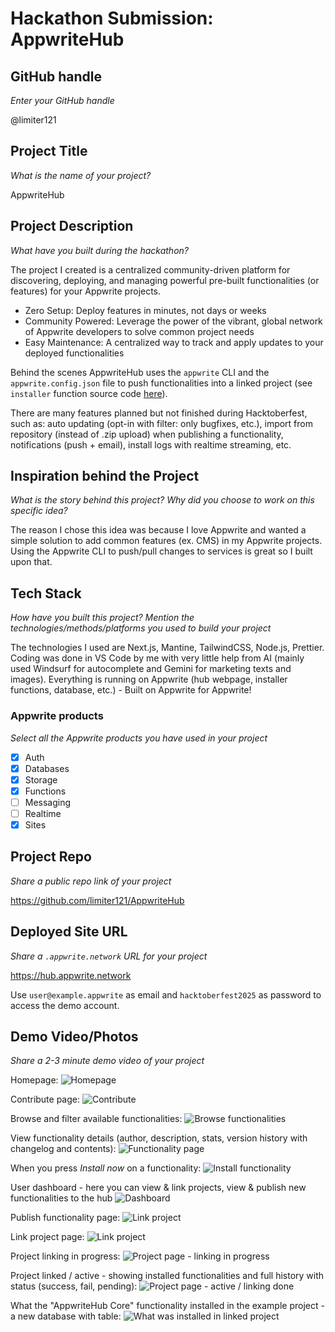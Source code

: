 # Hackathon Submission: AppwriteHub

## GitHub handle
_Enter your GitHub handle_

@limiter121

## Project Title
_What is the name of your project?_

AppwriteHub

## Project Description    
_What have you built during the hackathon?_

The project I created is a centralized community-driven platform for discovering, deploying, and managing powerful pre-built functionalities (or features) for your Appwrite projects.

- Zero Setup: Deploy features in minutes, not days or weeks
- Community Powered: Leverage the power of the vibrant, global network of Appwrite developers to solve common project needs
- Easy Maintenance: A centralized way to track and apply updates to your deployed functionalities

Behind the scenes AppwriteHub uses the `appwrite` CLI and the `appwrite.config.json` file to push functionalities into a linked project (see `installer` function source code [here](https://github.com/limiter121/AppwriteHub/blob/main/functions/installer/)).

There are many features planned but not finished during Hacktoberfest, such as: auto updating (opt-in with filter: only bugfixes, etc.), import from repository (instead of .zip upload) when publishing a functionality, notifications (push + email), install logs with realtime streaming, etc.


## Inspiration behind the Project  
_What is the story behind this project? Why did you choose to work on this specific idea?_

The reason I chose this idea was because I love Appwrite and wanted a simple solution to add common features (ex. CMS) in my Appwrite projects. Using the Appwrite CLI to push/pull changes to services is great so I built upon that.

## Tech Stack    
_How have you built this project? Mention the technologies/methods/platforms you used to build your project_

The technologies I used are Next.js, Mantine, TailwindCSS, Node.js, Prettier.
Coding was done in VS Code by me with very little help from AI (mainly used Windsurf for autocomplete and Gemini for marketing texts and images).
Everything is running on Appwrite (hub webpage, installer functions, database, etc.) - Built on Appwrite for Appwrite!

### Appwrite products
_Select all the Appwrite products you have used in your project_

- [x] Auth
- [x] Databases
- [x] Storage
- [x] Functions
- [ ] Messaging
- [ ] Realtime
- [x] Sites

## Project Repo  
_Share a public repo link of your project_

https://github.com/limiter121/AppwriteHub

## Deployed Site URL
_Share a `.appwrite.network` URL for your project_

https://hub.appwrite.network

Use `user@example.appwrite` as email and `hacktoberfest2025` as password to access the demo account.

## Demo Video/Photos  
_Share a 2-3 minute demo video of your project_

Homepage:
![Homepage](1.jpg)

Contribute page:
![Contribute](10.jpg)

Browse and filter available functionalities:
![Browse functionalities](2.jpg)

View functionality details (author, description, stats, version history with changelog and contents):
![Functionality page](3a.jpg)

When you press *Install now* on a functionality:
![Install functionality](3b.png)

User dashboard - here you can view & link projects, view & publish new functionalities to the hub
![Dashboard](4.jpg)

Publish functionality page:
![Link project](9.jpg)

Link project page:
![Link project](5.jpg)

Project linking in progress:
![Project page - linking in progress](6b.png)

Project linked / active - showing installed functionalities and full history with status (success, fail, pending):
![Project page - active / linking done](7a.jpg)

What the "AppwriteHub Core" functionality installed in the example project - a new database with table:
![What was installed in linked project](8.png)


